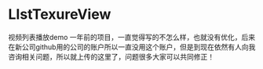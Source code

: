 # LIstTexureView
视频列表播放demo
一年前的项目，一直觉得写的不怎么样，也就没有优化，后来在新公司github用的公司的账户所以一直没用这个账户，但是到现在依然有人向我咨询相关问题，所以就上传的这里了，问题很多大家可以共同修正！
